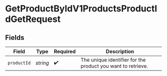 # GetProductByIdV1ProductsProductIdGetRequest


## Fields

| Field                                                       | Type                                                        | Required                                                    | Description                                                 |
| ----------------------------------------------------------- | ----------------------------------------------------------- | ----------------------------------------------------------- | ----------------------------------------------------------- |
| `productId`                                                 | *string*                                                    | :heavy_check_mark:                                          | The unique identifier for the product you want to retrieve. |